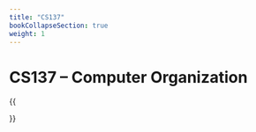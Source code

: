 ```yaml
---
title: "CS137"
bookCollapseSection: true
weight: 1
---
```


# CS137 – Computer Organization

{{<section>}}
